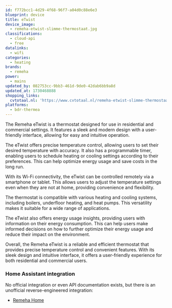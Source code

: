 ```yaml
---
id: f772bcc1-4d29-4f68-96f7-a04d0c88e6e3
blueprint: device
title: eTwist
device_image:
  - remeha-etwist-slimme-thermostaat.jpg
classifications:
  - cloud-api
  - free
datalinks:
  - wifi
categories:
  - heating
brands:
  - remeha
power:
  - mains
updated_by: 082753cc-9bb3-461d-9de0-42dab6bb9a8d
updated_at: 1730468888
shopping_links:
  cvtotaal.nl: 'https://www.cvtotaal.nl/remeha-etwist-slimme-thermostaat.html'
platforms:
  - bdr-thermea
---
```

The Remeha eTwist is a thermostat designed for use in residential and commercial settings. It features a sleek and modern design with a user-friendly interface, allowing for easy and intuitive operation. 

The eTwist offers precise temperature control, allowing users to set their desired temperature with accuracy. It also has a programmable timer, enabling users to schedule heating or cooling settings according to their preferences. This can help optimize energy usage and save costs in the long run. 

With its Wi-Fi connectivity, the eTwist can be controlled remotely via a smartphone or tablet. This allows users to adjust the temperature settings even when they are not at home, providing convenience and flexibility. 

The thermostat is compatible with various heating and cooling systems, including boilers, underfloor heating, and heat pumps. This versatility makes it suitable for a wide range of applications. 

The eTwist also offers energy usage insights, providing users with information on their energy consumption. This can help users make informed decisions on how to further optimize their energy usage and reduce their impact on the environment. 

Overall, the Remeha eTwist is a reliable and efficient thermostat that provides precise temperature control and convenient features. With its sleek design and intuitive interface, it offers a user-friendly experience for both residential and commercial users.

### Home Assistant integration

No official integration or even API documentation exists, but there is an unofficial reverse-engineered integration:

- [Remeha Home](https://github.com/msvisser/remeha_home)